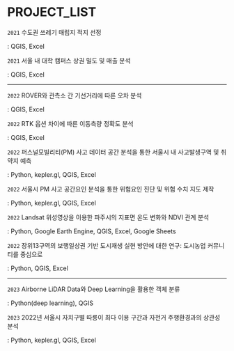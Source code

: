 # PROJECT_LIST

`2021` 수도권 쓰레기 매립지 적지 선정

: QGIS, Excel

`2021` 서울 내 대학 캠퍼스 상권 밀도 및 매출 분석

: QGIS, Excel


---

`2022`  ROVER와 관측소 간 기선거리에 따른 오차 분석

: QGIS, Excel


`2022`  RTK 옵션 차이에 따른 이동측량 정확도 분석

: QGIS, Excel


`2022` 퍼스널모빌리티(PM) 사고 데이터 공간 분석을 통한 서울시 내 사고발생구역 및 취약지 예측 

: Python, kepler.gl, QGIS, Excel


`2022` 서울시 PM 사고 공간요인 분석을 통한 위험요인 진단 및 위험 수치 지도 제작 

: Python, kepler.gl, QGIS, Excel


`2022`  Landsat 위성영상을 이용한 파주시의 지표면 온도 변화와 NDVI 관계 분석 

: Python, Google Earth Engine, QGIS, Excel, Google Sheets


`2022` 장위13구역의 보행일상권 기반 도시재생 실현 방안에 대한 연구: 도시농업 커뮤니티를 중심으로 

: Python, QGIS, Excel


---

`2023`  Airborne LiDAR Data와 Deep Learning을 활용한 객체 분류

: Python(deep learning), QGIS


`2023` 2022년 서울시 자치구별 따릉이 최다 이용 구간과 자전거 주행환경과의 상관성 분석

: Python, kepler.gl, QGIS, Excel
